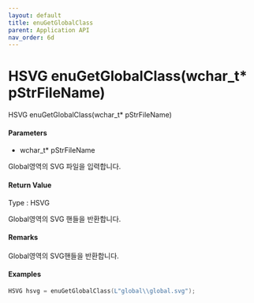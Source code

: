 ```yaml
---
layout: default
title: enuGetGlobalClass
parent: Application API
nav_order: 6d
---
```

# HSVG enuGetGlobalClass\(wchar\_t\* pStrFileName\)

HSVG enuGetGlobalClass\(wchar\_t\* pStrFileName\)

#### Parameters

* wchar\_t\* pStrFileName

Global영역의 SVG 파일을 입력합니다.

#### Return Value

Type : HSVG

Global영역의 SVG 핸들을 반환합니다.

#### Remarks

Global영역의 SVG핸들을 반환합니다.

#### Examples

```cpp
HSVG hsvg = enuGetGlobalClass(L"global\\global.svg");
```



